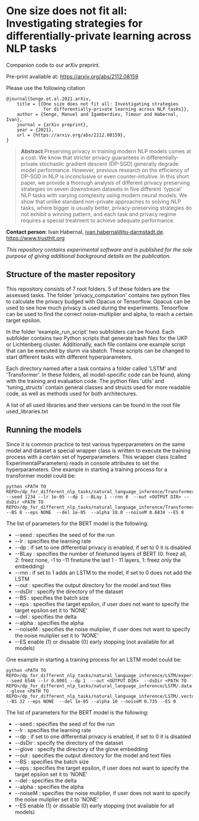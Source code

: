 # One size does not fit all: Investigating strategies for differentially-private learning across NLP tasks

Companion code to our arXiv preprint.

Pre-print available at: https://arxiv.org/abs/2112.08159

Please use the following citation

```plain
@journal{Senge.et.al.2021.arXiv,
    title = {{One size does not fit all: Investigating strategies
              for differentially-private learning across NLP tasks}},
    author = {Senge, Manuel and Igamberdiev, Timour and Habernal, Ivan},
    journal = {arXiv preprint},
    year = {2021},
    url = {https://arxiv.org/abs/2112.08159},
}
```

> **Abstract** Preserving privacy in training modern NLP models comes at a cost. We know that stricter privacy guarantees in differentially-private stochastic gradient descent (DP-SGD) generally degrade model performance. However, previous research on the efficiency of DP-SGD in NLP is inconclusive or even counter-intuitive. In this short paper, we provide a thorough analysis of different privacy preserving strategies on seven downstream datasets in five different `typical' NLP tasks with varying complexity using modern neural models. We show that unlike standard non-private approaches to solving NLP tasks, where bigger is usually better, privacy-preserving strategies do not exhibit a winning pattern, and each task and privacy regime requires a special treatment to achieve adequate performance.

**Contact person**: Ivan Habernal, ivan.habernal@tu-darmstadt.de. https://www.trusthlt.org

*This repository contains experimental software and is published for the sole purpose of giving additional background details on the publication.*



## Structure of the master repository
This repository consists of 7 root folders. 5 of these folders are the assessed tasks. The folder 'privacy_computation' contains two python files to calculate the privacy budged with Opacus or Tensorflow. Opacus can be used to see how much privacy is used during the experiments. Tensorflow can be used to find the correct noise-multiplier and alpha, to reach a certain target epsilon.

In the folder 'example_run_script' two subfolders can be found. Each subfolder contains two Python scripts that generate bash files for the UKP or Lichtenberg cluster. Additionally, each file contains one example script that can be executed by slurm via sbatch. These scripts can be changed to start different tasks with different hyperparameters. 

Each directory named after a task contains a folder called 'LSTM' and 
'Transformer'. In these folders, all model-specific code can be found, along with the training and evaluation code. The python files 'utils' and 'tuning_structs' contain general classes and structs used for more readable code, as well as methods used for both architectures.

A list of all used libraries and their versions can be found in the root file used_libraries.txt

## Running the models
Since it is common practice to test various hyperparameters on the same model and dataset a special wrapper class is written to execute the training process with a certain set of hyperparameters. This wrapper class (called ExperimentalParameters) reads in console attributes to set the hyperparameters. One example in starting a training process for a transformer model could be:
```
python <PATH TO REPO>/dp_for_different_nlp_tasks/natural_language_inference/Transformer/experiment_parameters.py --seed 1234 --lr 1e-05 --dp 1 --BLay 1 --rnn 0  --out <OUTPUT DIR> --dsDir <PATH TO REPO>/dp_for_different_nlp_tasks/natural_language_inference/Transformer/snli_1.0/ --BS 8 --eps NONE  --del 1e-05  --alpha 10.0 --noiseM 0.6834 --ES 0
```
The list of parameters for the BERT model is the following:
<ul>
<li>--seed : specifies the seed of for the run</li>
<li>--lr : specifies the learning rate</li>
<li>--dp : if set to one differential privacy is enabled, if set to 0 it is disabled</li>
<li>--BLay : specifies the number of finetuned layers of BERT (0: freez all, 2: freez none, -1 to -11 finetune the last 1 - 11 layers, 1: freez only the embedding)</li>
<li>--rnn : if set to 1 adds an LSTM to the model, if set to 0 does not add the LSTM</li>
<li>--out : specifies the output directory for the model and text files</li>
<li>--dsDir : specify the directory of the dataset</li>
<li>--BS : specifies the batch size</li>
<li>--eps : specifies the target epsilon, if user does not want to specify the target epsilon set it to 'NONE'</li>
<li>--del : specifies the delta</li>
<li>--alpha : specifies the alpha</li>
<li>--noiseM : specifies the noise muliplier, if user does not want to specify the noise muliplier set it to 'NONE'</li>
<li>--ES enable (1) or dissable (0) early stopping (not available for all models)</li>
</ul>

One example in starting a training process for an LSTM model could be:
```
python <PATH TO REPO>/dp_for_different_nlp_tasks/natural_language_inference/LSTM/experiment_parameters.py --seed 6546 --lr 0.0001 --dp 1  --out <OUTPUT DIR>  --dsDir <PATH TO REPO>/dp_for_different_nlp_tasks/natural_language_inference/LSTM/.data --glove <PATH TO REPO>/dp_for_different_nlp_tasks/natural_language_inference/LSTM/.vector_cache --BS 32 --eps NONE  --del 1e-05 --alpha 10 --noiseM 0.735 --ES 0
```
The list of parameters for the BERT model is the following:
<ul>
<li>--seed : specifies the seed of for the run</li>
<li>--lr : specifies the learning rate</li>
<li>--dp : if set to one differential privacy is enabled, if set to 0 it is disabled</li>
<li>--dsDir : specify the directory of the dataset</li>
<li>--glove : specify the directory of the glove embedding</li>
<li>--out : specifies the output directory for the model and text files</li>
<li>--BS : specifies the batch size</li>
<li>--eps : specifies the target epsilon, if user does not want to specify the target epsilon set it to 'NONE'</li>
<li>--del : specifies the delta</li>
<li>--alpha : specifies the alpha</li>
<li>--noiseM : specifies the noise muliplier, if user does not want to specify the noise muliplier set it to 'NONE'</li>
<li>--ES enable (1) or dissable (0) early stopping (not available for all models)</li>
</ul>


